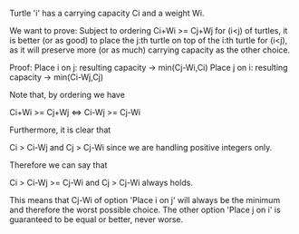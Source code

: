 Turtle 'i' has a carrying capacity Ci and a weight Wi.

We want to prove: 
Subject to ordering Ci+Wi >= Cj+Wj for (i<j) of turtles, it is better (or as good) to place the j:th turtle on top of the i:th
turtle for (i<j), as it will preserve more (or as much) carrying capacity as the other choice.

Proof:
Place i on j: resulting capacity -> min(Cj-Wi,Ci)
Place j on i: resulting capacity -> min(Ci-Wj,Cj)

Note that, by ordering we have 

Ci+Wi >= Cj+Wj <=>
Ci-Wj >= Cj-Wi

Furthermore, it is clear that

Ci > Ci-Wj and Cj > Cj-Wi since we are handling positive integers only.

Therefore we can say that

Ci > Ci-Wj >= Cj-Wi and Cj > Cj-Wi always holds.

This means that Cj-Wi of option 'Place i on j' will always be the minimum and therefore the worst possible choice. The other option 'Place j on i' is guaranteed to be equal or better, never worse.
